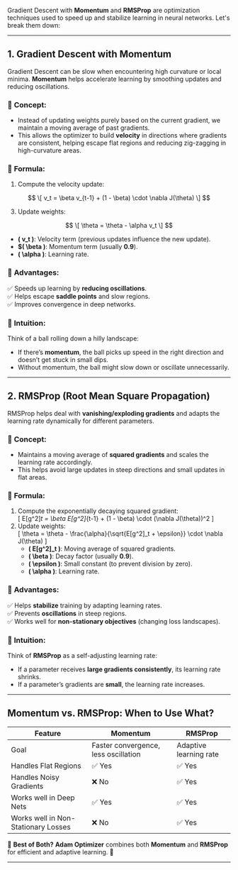 Gradient Descent with **Momentum** and **RMSProp** are optimization techniques used to speed up and stabilize learning in neural networks. Let's break them down:  

---

## **1. Gradient Descent with Momentum**  
Gradient Descent can be slow when encountering high curvature or local minima. **Momentum** helps accelerate learning by smoothing updates and reducing oscillations.  

### 🔹 **Concept:**  
- Instead of updating weights purely based on the current gradient, we maintain a moving average of past gradients.  
- This allows the optimizer to build **velocity** in directions where gradients are consistent, helping escape flat regions and reducing zig-zagging in high-curvature areas.  

### 🔹 **Formula:**  
1. Compute the velocity update:

$$
   \[
   v_t = \beta v_{t-1} + (1 - \beta) \cdot \nabla J(\theta)
   \]
$$
   
3. Update weights:
   
$$
   \[
   \theta = \theta - \alpha v_t
   \]
$$

   - **\( v_t \)**: Velocity term (previous updates influence the new update).  
   - **$\( \beta \)**: Momentum term (usually **0.9**).  
   - **\( \alpha \)**: Learning rate.  

### 🔹 **Advantages:**  
✅ Speeds up learning by **reducing oscillations**.  
✅ Helps escape **saddle points** and slow regions.  
✅ Improves convergence in deep networks.  

### 🔹 **Intuition:**  
Think of a ball rolling down a hilly landscape:  
- If there’s **momentum**, the ball picks up speed in the right direction and doesn’t get stuck in small dips.  
- Without momentum, the ball might slow down or oscillate unnecessarily.  

---

## **2. RMSProp (Root Mean Square Propagation)**  
RMSProp helps deal with **vanishing/exploding gradients** and adapts the learning rate dynamically for different parameters.  

### 🔹 **Concept:**  
- Maintains a moving average of **squared gradients** and scales the learning rate accordingly.  
- This helps avoid large updates in steep directions and small updates in flat areas.  

### 🔹 **Formula:**  
1. Compute the exponentially decaying squared gradient:  
   \[
   E[g^2]_t = \beta E[g^2]_{t-1} + (1 - \beta) \cdot (\nabla J(\theta))^2
   \]
2. Update weights:  
   \[
   \theta = \theta - \frac{\alpha}{\sqrt{E[g^2]_t + \epsilon}} \cdot \nabla J(\theta)
   \]
   - **\( E[g^2]_t \)**: Moving average of squared gradients.  
   - **\( \beta \)**: Decay factor (usually **0.9**).  
   - **\( \epsilon \)**: Small constant (to prevent division by zero).  
   - **\( \alpha \)**: Learning rate.  

### 🔹 **Advantages:**  
✅ Helps **stabilize** training by adapting learning rates.  
✅ Prevents **oscillations** in steep regions.  
✅ Works well for **non-stationary objectives** (changing loss landscapes).  

### 🔹 **Intuition:**  
Think of **RMSProp** as a self-adjusting learning rate:  
- If a parameter receives **large gradients consistently**, its learning rate shrinks.  
- If a parameter’s gradients are **small**, the learning rate increases.  

---

## **Momentum vs. RMSProp: When to Use What?**  
| Feature         | Momentum | RMSProp |
|----------------|----------|---------|
| Goal          | Faster convergence, less oscillation | Adaptive learning rate |
| Handles Flat Regions | ✅ Yes | ✅ Yes |
| Handles Noisy Gradients | ❌ No | ✅ Yes |
| Works well in Deep Nets | ✅ Yes | ✅ Yes |
| Works well in Non-Stationary Losses | ❌ No | ✅ Yes |

📌 **Best of Both?** **Adam Optimizer** combines both **Momentum** and **RMSProp** for efficient and adaptive learning. 🚀  

---

